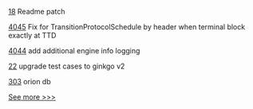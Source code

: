 
[18](https://github.com/hyperledger/aries/pull/18) Readme patch

[4045](https://github.com/hyperledger/besu/pull/4045) Fix for TransitionProtocolSchedule by header when terminal block exactly at TTD

[4044](https://github.com/hyperledger/besu/pull/4044) add additional engine info logging 

[22](https://github.com/hyperledger-labs/fabric-operator/pull/22) upgrade test cases to ginkgo v2

[303](https://github.com/hyperledger-labs/fabric-smart-client/pull/303) orion db


[See more >>>](https://start-here.hyperledger.org/pull-requests)

